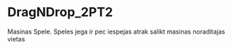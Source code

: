 # DragNDrop_2PT2
Masinas Spele. Speles jega ir pec iespejas atrak salikt masinas noraditajas vietas

